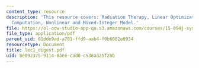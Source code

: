 ```yaml
---
content_type: resource
description: 'This resource covers: Radiation Therapy, Linear Optimization Model,
  Computation, Nonlinear and Mixed-Integer Model.'
file: https://ol-ocw-studio-app-qa.s3.amazonaws.com/courses/15-094j-systems-optimization-models-and-computation-sma-5223-spring-2004/8e09237591148aeecad0c538aa25f28b_lec1_digest.pdf
file_type: application/pdf
parent_uid: 61dde9ad-a781-ffd9-aab4-f0b6082e0934
resourcetype: Document
title: lec1_digest.pdf
uid: 8e092375-9114-8aee-cad0-c538aa25f28b
---
```

